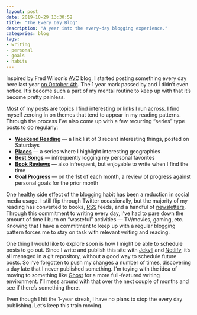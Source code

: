 ```yaml
---
layout: post
date: 2019-10-29 13:30:52
title: "The Every Day Blog"
description: "A year into the every-day blogging experience."
categories: blog
tags:
- writing
- personal
- goals
- habits
---
```


Inspired by Fred Wilson’s [AVC](https://avc.com/ "AVC") blog, I started posting something every day here last year [on October 4th](/post/high-security-high-usability/ "High Security, High Usability"). The 1 year mark passed by and I didn’t even notice. It’s become such a part of my mental routine to keep up with that it’s become pretty painless.

Most of my posts are topics I find interesting or links I run across. I find myself zeroing in on themes that tend to appear in my reading patterns. Through the process I’ve also come up with a few recurring “series” type posts to do regularly:

* **[Weekend Reading](/post/weekend-reading-ancient-text-starlink-and-chinese-origins/ "Weekend Reading: Ancient Text, StarLink, and Chinese Origins")** — a link list of 3 recent interesting things, posted on Saturdays
* **[Places](/post/places-the-kolyma-river/ "Places: The Kolyma River")** — a series where I highlight interesting geographies
* **[Best Songs](/post/best-songs-pt-8-death-letter/ "Best Songs, Pt. 8: Death Letter")** — infrequently logging my personal favorites
* **[Book Reviews](/post/managerial-leverage/ "Managerial Leverage")** — also infrequent, but enjoyable to write when I find the time
* **[Goal Progress](/post/goal-progress-september-2019/ "Goal Progress: September 2019")** — on the 1st of each month, a review of progress against personal goals for the prior month

One healthy side effect of the blogging habit has been a reduction in social media usage. I still flip through Twitter occasionally, but the majority of my reading has converted to books, [RSS](/post/the-state-of-rss/ "The State of RSS") feeds, and a handful of [newsletters](/post/a-resurgence-of-email/ "A Resurgence of Email"). Through this commitment to writing every day, I’ve had to pare down the amount of time I burn on “wasteful” activities — TV/movies, gaming, etc. Knowing that I have a commitment to keep up with a regular blogging pattern forces me to stay on task with relevant writing and reading.

One thing I would like to explore soon is how I might be able to schedule posts to go out. Since I write and publish this site with [Jekyll](/post/using-jekyll-collections-to-build-a-library/ "Jekyll Collections to Build a Library") and [Netlify](/post/netlify-for-content-management-and-hosting/ "Netlify for Content Management and Hosting"), it’s all managed in a git repository, without a good way to schedule future posts. So I’ve forgotten to push my changes a number of times, discovering a day late that I never published something. I’m toying with the idea of moving to something like [Ghost](https://ghost.org "Ghost") for a more full-featured writing environment. I’ll mess around with that over the next couple of months and see if there’s something there.

Even though I hit the 1-year streak, I have no plans to stop the every day publishing. Let’s keep this train moving.

